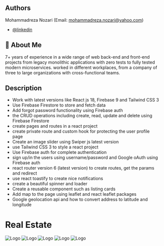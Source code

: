 ## Authors

Mohammadreza Nozari (Email: mohammadreza.nozari@yahoo.com)

- [@linkedin](https://www.linkedin.com/in/mrnozari/)

## 🚀 About Me

7+ years of experience in a wide range of web back-end and front-end projects from legacy
monolithic applications with zero tests to fully tested modern microservices. worked in different
workplaces, from a company of three to large organizations with cross-functional teams.

## Description

- Work with latest versions like React js 18, Firebase 9 and Tailwind CSS 3
- Use Firebase Firestore to store and fetch data
- Add forgot password functionality using Firebase auth
- the CRUD operations including create, read, update and delete using Firebase Firestore
- create pages and routes in a react project
- create private route and custom hook for protecting the user profile page
- Create an image slider using Swiper js latest version
- use Tailwind CSS 3 to style a react project
- Use Firebase auth for complete authentication
- sign up/in the users using username/password and Google oAuth using Firebase auth
- react router version 6 (latest version) to create routes, get the params and redirect
- use react toastify to create nice notifications
- create a beautiful spinner and loader
- Create a reusable component such as listing cards
- Add map to the page using leaflet and react leaflet packages
- Google geolocation api and how to convert address to latitude and longitude

# Real Estate

![Logo](https://raw.githubusercontent.com/devnozari/real-estate/main/images/SignIn.png)
![Logo](https://raw.githubusercontent.com/devnozari/real-estate/main/images/SignIn-mobile.png)
![Logo](https://raw.githubusercontent.com/devnozari/real-estate/main/images/SignUp.png)
![Logo](https://raw.githubusercontent.com/devnozari/real-estate/main/images/SignUp-mobile.png)
![Logo](https://raw.githubusercontent.com/devnozari/real-estate/main/images/Create-Listing.png)
